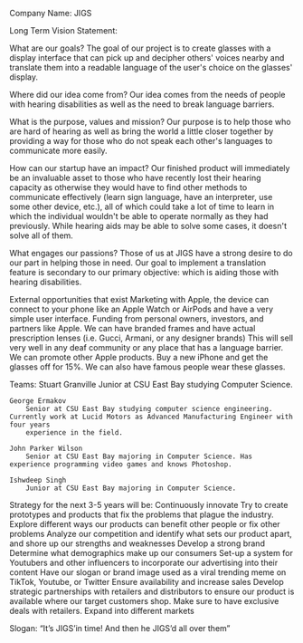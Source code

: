 Company Name: JIGS


Long Term Vision Statement:


What are our goals?
	The goal of our project is to create glasses with a display interface that can pick up and decipher others' voices nearby and translate them into a readable language of the user's choice on the glasses' display.


Where did our idea come from?
	Our idea comes from the needs of people with hearing disabilities as well as the need to break language barriers.


What is the purpose, values and mission?
	Our purpose is to help those who are hard of hearing as well as bring the world a little closer together by providing a way for those who do not speak each
	other's languages to communicate more easily.

How can our startup have an impact?
	Our finished product will immediately be an invaluable asset to those who have recently lost their hearing capacity as otherwise they would have to find other
	methods to communicate effectively (learn sign language, have an interpreter, use some other device, etc.), all of which could take a lot of time to learn in
	which the individual wouldn't be able to operate normally as they had previously. While hearing aids may be able to solve some cases, it doesn't solve all of
	them.

What engages our passions?
	Those of us at JIGS have a strong desire to do our part in helping those in need. Our goal to implement a translation feature is secondary to our primary objective: which is aiding those with hearing disabilities.


External opportunities that exist
	Marketing with Apple, the device can connect to your phone like an Apple Watch or AirPods and have a very simple user interface. Funding from personal
	owners, investors, and partners like Apple. We can have branded frames and have actual prescription lenses (i.e. Gucci, Armani, or any designer brands) This
	will sell very well in any deaf community or any place that has a language barrier. We can promote other Apple products. Buy a new iPhone and get the glasses
	off for 15%. We can also have famous people wear these glasses.
	
Teams:
	Stuart Granville
		Junior at CSU East Bay studying Computer Science.
		
	George Ermakov
		Senior at CSU East Bay studying computer science engineering. Currently work at Lucid Motors as Advanced Manufacturing Engineer with four years
		experience in the field. 
		
	John Parker Wilson
		Senior at CSU East Bay majoring in Computer Science. Has experience programming video games and knows Photoshop.
		
	Ishwdeep Singh
		Junior at CSU East Bay majoring in Computer Science. 


Strategy for the next 3-5 years will be:
	Continuously innovate
		Try to create prototypes and products that fix the problems that plague the industry.
		Explore different ways our products can benefit other people or fix other problems
		Analyze our competition and identify what sets our product apart, and shore up our strengths and weaknesses
	Develop a strong brand
		Determine what demographics make up our consumers
		Set-up a system for Youtubers and other influencers to incorporate our advertising into their content
		Have our slogan or brand image used as a viral trending meme on TikTok, Youtube, or Twitter
	Ensure availability and increase sales
		Develop strategic partnerships with retailers and distributors to ensure our product is available where our target customers shop.
		Make sure to have exclusive deals with retailers.
		Expand into different markets
		
Slogan: “It’s JIGS’in time! And then he JIGS’d all over them”
